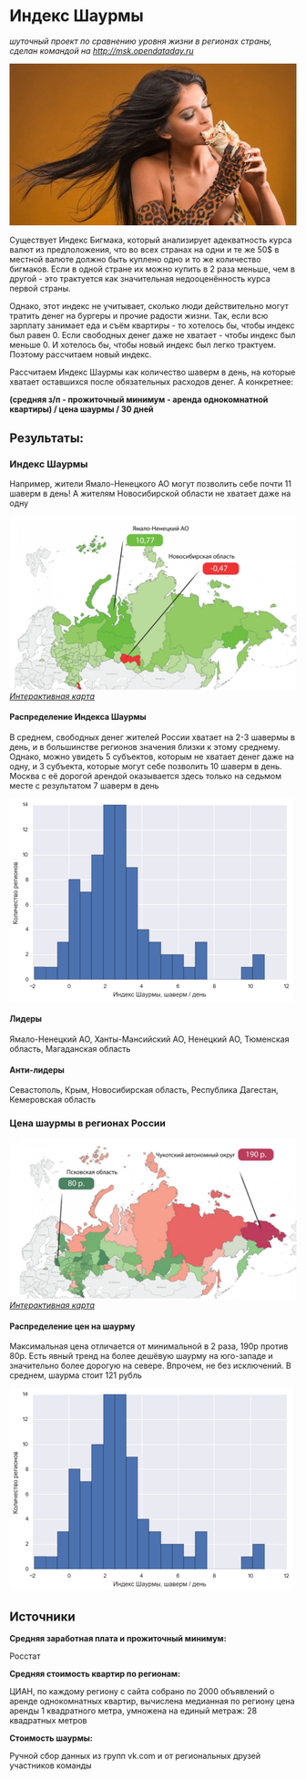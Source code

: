 # Индекс Шаурмы
*шуточный проект по сравнению уровня жизни в регионах страны, сделан командой на http://msk.opendataday.ru*

![cover](img/cover.jpg)

Существует Индекс Бигмака, который анализирует адекватность курса валют из предположения, что во всех странах на одни и те же 50$ в местной валюте должно быть куплено одно и то же количество бигмаков. Если в одной стране их можно купить в 2 раза меньше, чем в другой - это трактуется как значительная недооценённость курса первой страны.

Однако, этот индекс не учитывает, сколько люди действительно могут тратить денег на бургеры и прочие радости жизни. Так, если всю зарплату занимает еда и съём квартиры - то хотелось бы, чтобы индекс был равен 0. Если свободных денег даже не хватает - чтобы индекс был меньше 0. И хотелось бы, чтобы новый индекс был легко трактуем. Поэтому рассчитаем новый индекс.

Рассчитаем Индекс Шаурмы как количество шаверм в день, на которые хватает оставшихся после обязательных расходов денег. А конкретнее:

**(средняя з/п - прожиточный минимум - аренда однокомнатной квартиры) / цена шаурмы / 30 дней**

## Результаты:

### Индекс Шаурмы

Например, жители Ямало-Ненецкого АО могут позволить себе почти 11 шаверм в день!
А жителям Новосибирской области не хватает даже на одну

![Индекс шаурмы](img/map_index.jpg)
[*Интерактивная карта*](https://public.tableau.com/profile/vladislav5690#!/vizhome/_9688/Dashboard1)

#### Распределение Индекса Шаурмы

В среднем, свободных денег жителей России хватает на 2-3 шавермы в день, и в большинстве регионов значения близки к этому среднему. Однако, можно увидеть 5 субъектов, которым не хватает денег даже на одну, и 3 субъекта, которые могут себе позволить 10 шаверм в день. Москва с её дорогой арендой оказывается здесь только на седьмом месте с результатом 7 шаверм в день

![Распределение Индекса Шаурмы](img/hist_index.png)

#### Лидеры
Ямало-Ненецкий АО, Ханты-Мансийский АО, Ненецкий АО, Тюменская область, Магаданская область

#### Анти-лидеры
Севастополь, Крым, Новосибирская область, Республика Дагестан, Кемеровская область


### Цена шаурмы в регионах России

![Цена шаурмы в регионах России](img/map_prices.jpg)
[*Интерактивная карта*](https://public.tableau.com/profile/vladislav5690#!/vizhome/_9688/Dashboard1)


#### Распределение цен на шаурму

Максимальная цена отличается от минимальной в 2 раза, 190р против 80р. Есть явный тренд на более дешёвую шаурму на юго-западе и значительно более дорогую на севере. Впрочем, не без исключений. В среднем, шаурма стоит 121 рубль

![Распределение цен на шаурму](img/hist_index.png)



## Источники
**Средняя заработная плата и прожиточный минимум:**

Росстат


**Средняя стоимость квартир по регионам:**

ЦИАН, по каждому региону с сайта собрано по 2000 объявлений о аренде однокомнатных квартир, вычислена медианная по региону цена аренды 1 квадратного метра, умножена на единый метраж: 28 квадратных метров


**Стоимость шаурмы:**

Ручной сбор данных из групп vk.com и от региональных друзей участников команды